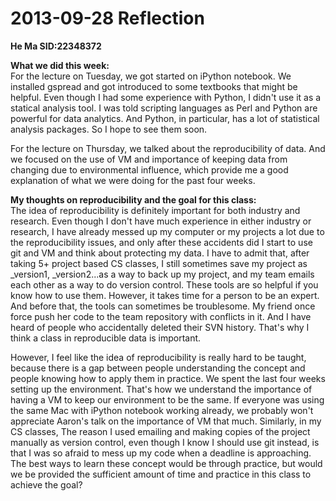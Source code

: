 2013-09-28 Reflection
=====================

**He Ma     SID:22348372**

**What we did this week:**  
For the lecture on Tuesday, we got started on iPython notebook. We installed gspread and got introduced to some textbooks that might be helpful. Even though I had some experience with Python, I didn't use it as a statical analysis tool. I was told scripting languages as Perl and Python are powerful for data analytics. And Python, in particular, has a lot of statistical analysis packages. So I hope to see them soon. 

For the lecture on Thursday, we talked about the reproducibility of data. And we focused on the use of VM and importance of keeping data from changing due to environmental influence, which provide me a good explanation of what we were doing for the past four weeks.
    
**My thoughts on reproducibility and the goal for this class:**  
The idea of reproducibility is definitely important for both industry and research. Even though I don't have much experience in either industry or research, I have already messed up my computer or my projects a lot due to the reproducibility issues, and only after these accidents did I start to use git and VM and think about protecting my data. I have to admit that, after taking 5+ project based CS classes, I still sometimes save my project as <Project>_version1, <Project>_version2...as a way to back up my project, and my team emails each other as a way to do version control. These tools are so helpful if you know how to use them. However, it takes time for a person to be an expert. And before that, the tools can sometimes be troublesome. My friend once force push her code to the team repository with conflicts in it. And I have heard of people who accidentally deleted their SVN history. That's why I think a class in reproducible data is important.  

However, I feel like the idea of reproducibility is really hard to be taught, because there is a gap between people understanding the concept and people knowing how to apply them in practice. We spent the last four weeks setting up the environment. That's how we understand the importance of having a VM to keep our environment to be the same. If everyone was using the same Mac with iPython notebook working already, we probably won't appreciate Aaron's talk on the importance of VM that much. Similarly, in my CS classes, The reason I used emailing  and making copies of the project manually as version control, even though I know I should use git instead, is that I was so afraid to mess up my code when a deadline is approaching. The best ways to learn these concept would be through practice, but would we be provided the sufficient amount of time and practice in this class to achieve the goal?
